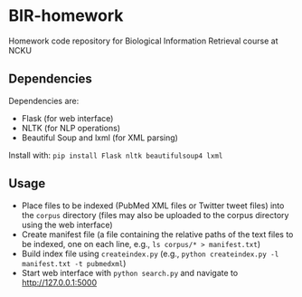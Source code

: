 # BIR-homework
Homework code repository for Biological Information Retrieval course at NCKU

## Dependencies

Dependencies are:

- Flask (for web interface)
- NLTK (for NLP operations)
- Beautiful Soup and lxml (for XML parsing)

Install with: `pip install Flask nltk beautifulsoup4 lxml`

## Usage

- Place files to be indexed (PubMed XML files or Twitter tweet files) into the `corpus` directory (files may also be uploaded to the corpus directory using the web interface)
- Create manifest file (a file containing the relative paths of the text files to be indexed, one on each line, e.g., `ls corpus/* > manifest.txt`)
- Build index file using `createindex.py` (e.g., `python createindex.py -l manifest.txt -t pubmedxml`)
- Start web interface with `python search.py` and navigate to http://127.0.0.1:5000
